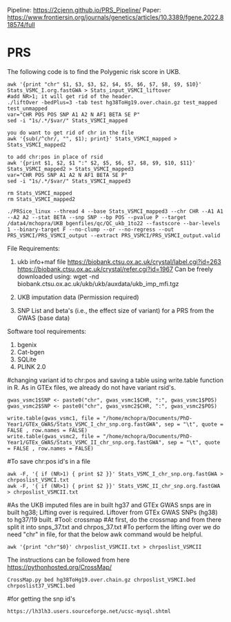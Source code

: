 Pipeline: https://2cjenn.github.io/PRS_Pipeline/
Paper: https://www.frontiersin.org/journals/genetics/articles/10.3389/fgene.2022.818574/full
# PRS
The following code is to find the Polygenic risk score in UKB. 
```
awk '{print "chr" $1, $3, $3, $2, $4, $5, $6, $7, $8, $9, $10}' Stats_VSMC_I.org.fastGWA > Stats_input_VSMCI_liftover 
#add NR>1; it will get rid of the header. 
./liftOver -bedPlus=3 -tab test hg38ToHg19.over.chain.gz test_mapped test_unmapped
var="CHR POS POS SNP A1 A2 N AF1 BETA SE P"
sed -i "1s/.*/$var/" Stats_VSMCI_mapped

you do want to get rid of chr in the file
awk '{sub(/^chr/, "", $1); print}' Stats_VSMCI_mapped > Stats_VSMCI_mapped2

to add chr:pos in place of rsid
awk '{print $1, $2, $1 ":" $2, $5, $6, $7, $8, $9, $10, $11}' Stats_VSMCI_mapped2 > Stats_VSMCI_mapped3
var="CHR POS SNP A1 A2 N AF1 BETA SE P"
sed -i "1s/.*/$var/" Stats_VSMCI_mapped3

rm Stats_VSMCI_mapped
rm Stats_VSMCI_mapped2

./PRSice_linux --thread 4 --base Stats_VSMCI_mapped3 --chr CHR --A1 A1 --A2 A2 --stat BETA --snp SNP --bp POS --pvalue P --target /data4/mchopra/UKB_bgenfiles/qc/QC_ukb_1to22 --fastscore --bar-levels 1 --binary-target F --no-clump --or --no-regress --out PRS_VSMCI/PRS_VSMCI_output --extract PRS_VSMCI/PRS_VSMCI_output.valid

```
File Requirements:
1. ukb info+maf file
   https://biobank.ctsu.ox.ac.uk/crystal/label.cgi?id=263
   https://biobank.ctsu.ox.ac.uk/crystal/refer.cgi?id=1967
Can be freely downloaded using:  wget  -nd  biobank.ctsu.ox.ac.uk/ukb/ukb/auxdata/ukb_imp_mfi.tgz

2. UKB imputation data (Permission required)
3. SNP List and beta's (i.e., the effect size of variant) for a PRS from the GWAS (base data)

Software tool requirements:
1. bgenix
2. Cat-bgen
3. SQLite
4. PLINK 2.0

#changing variant id to chr:pos and saving a table using write.table function in R. As in GTEx files, we already do not have variant rsid's.
```{r}
gwas_vsmc1$SNP <- paste0("chr", gwas_vsmc1$CHR, ":", gwas_vsmc1$POS)
gwas_vsmc2$SNP <- paste0("chr", gwas_vsmc2$CHR, ":", gwas_vsmc2$POS)
```
```{r}
write.table(gwas_vsmc1, file = "/home/mchopra/Documents/PhD-Year1/GTEx_GWAS/Stats_VSMC_I_chr_snp.org.fastGWA", sep = "\t", quote = FALSE , row.names = FALSE)
write.table(gwas_vsmc2, file = "/home/mchopra/Documents/PhD-Year1/GTEx_GWAS/Stats_VSMC_II_chr_snp.org.fastGWA", sep = "\t", quote = FALSE , row.names = FALSE)
```
#To save chr:pos id's in a file 
```
awk -F, '{ if (NR>1) { print $2 }}' Stats_VSMC_I_chr_snp.org.fastGWA > chrposlist_VSMCI.txt
awk -F, '{ if (NR>1) { print $2 }}' Stats_VSMC_II_chr_snp.org.fastGWA > chrposlist_VSMCII.txt
```
#As the UKB imputed files are in built hg37 and GTEx GWAS snps are in built hg38; Lifting over is required. Liftover from GTEx GWAS SNPs (hg38) to hg37/19 built. 
#Tool: crossmap 
#At first, do the crossmap and from there split it into snps_37.txt and chrpos_37.txt
#To perform the lifting over we do need "chr" in file, for that the below awk command would be helpful. 
```
awk '{print "chr"$0}' chrposlist_VSMCII.txt > chrposlist_VSMCII
```
The instructions can be followed from here https://pythonhosted.org/CrossMap/
```
CrossMap.py bed hg38ToHg19.over.chain.gz chrposlist_VSMCI.bed chrposlist37_VSMC1.bed
```
#for getting the snp id's
```
https://lh3lh3.users.sourceforge.net/ucsc-mysql.shtml
```
